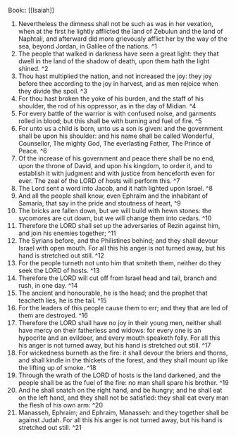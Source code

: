  Book:: [[Isaiah]]
 1. Nevertheless the dimness shall not be such as was in her vexation, when at the first he lightly afflicted the land of Zebulun and the land of Naphtali, and afterward did more grievously afflict her by the way of the sea, beyond Jordan, in Galilee of the nations. ^1
 2. The people that walked in darkness have seen a great light: they that dwell in the land of the shadow of death, upon them hath the light shined. ^2
 3. Thou hast multiplied the nation, and not increased the joy: they joy before thee according to the joy in harvest, and as men rejoice when they divide the spoil. ^3
 4. For thou hast broken the yoke of his burden, and the staff of his shoulder, the rod of his oppressor, as in the day of Midian. ^4
 5. For every battle of the warrior is with confused noise, and garments rolled in blood; but this shall be with burning and fuel of fire. ^5
 6. For unto us a child is born, unto us a son is given: and the government shall be upon his shoulder: and his name shall be called Wonderful, Counsellor, The mighty God, The everlasting Father, The Prince of Peace. ^6
 7. Of the increase of his government and peace there shall be no end, upon the throne of David, and upon his kingdom, to order it, and to establish it with judgment and with justice from henceforth even for ever. The zeal of the LORD of hosts will perform this. ^7
 8. The Lord sent a word into Jacob, and it hath lighted upon Israel. ^8
 9. And all the people shall know, even Ephraim and the inhabitant of Samaria, that say in the pride and stoutness of heart, ^9
 10. The bricks are fallen down, but we will build with hewn stones: the sycomores are cut down, but we will change them into cedars. ^10
 11. Therefore the LORD shall set up the adversaries of Rezin against him, and join his enemies together; ^11
 12. The Syrians before, and the Philistines behind; and they shall devour Israel with open mouth. For all this his anger is not turned away, but his hand is stretched out still. ^12
 13. For the people turneth not unto him that smiteth them, neither do they seek the LORD of hosts. ^13
 14. Therefore the LORD will cut off from Israel head and tail, branch and rush, in one day. ^14
 15. The ancient and honourable, he is the head; and the prophet that teacheth lies, he is the tail. ^15
 16. For the leaders of this people cause them to err; and they that are led of them are destroyed. ^16
 17. Therefore the LORD shall have no joy in their young men, neither shall have mercy on their fatherless and widows: for every one is an hypocrite and an evildoer, and every mouth speaketh folly. For all this his anger is not turned away, but his hand is stretched out still. ^17
 18. For wickedness burneth as the fire: it shall devour the briers and thorns, and shall kindle in the thickets of the forest, and they shall mount up like the lifting up of smoke. ^18
 19. Through the wrath of the LORD of hosts is the land darkened, and the people shall be as the fuel of the fire: no man shall spare his brother. ^19
 20. And he shall snatch on the right hand, and be hungry; and he shall eat on the left hand, and they shall not be satisfied: they shall eat every man the flesh of his own arm: ^20
 21. Manasseh, Ephraim; and Ephraim, Manasseh: and they together shall be against Judah. For all this his anger is not turned away, but his hand is stretched out still. ^21
